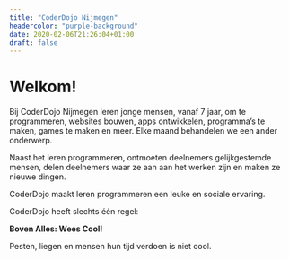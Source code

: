 ```yaml
---
title: "CoderDojo Nijmegen"
headercolor: "purple-background"
date: 2020-02-06T21:26:04+01:00
draft: false
---
```


# Welkom!
Bij CoderDojo Nijmegen leren jonge mensen, vanaf 7 jaar, om te programmeren, websites bouwen, apps ontwikkelen, programma’s te maken, games te maken en meer. 
Elke maand behandelen we een ander onderwerp. 

Naast het leren programmeren, ontmoeten deelnemers gelijkgestemde mensen, delen deelnemers waar ze aan aan het werken zijn en maken ze nieuwe dingen. 

CoderDojo maakt leren programmeren een leuke en sociale ervaring. 

CoderDojo heeft slechts één regel:

**Boven Alles: Wees Cool!**
  
Pesten, liegen en mensen hun tijd verdoen is niet cool.